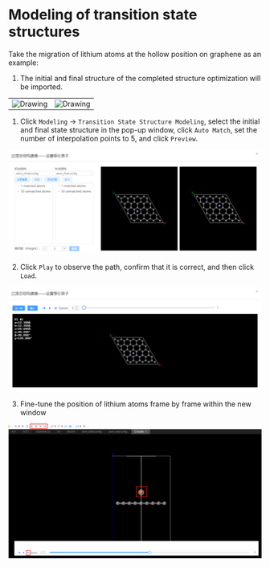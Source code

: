 # Modeling of transition state structures

Take the migration of lithium atoms at the hollow position on graphene as an example:

1. The initial and final structure of the completed structure optimization will be imported.
   
<table><tr>
    <td> 
        <center>
            <img src={require('./nested/qstudio_example_neb1.png').default} alt="Drawing" />
        </center>
    </td>
        <td> 
        <center>
            <img src={require('./nested/qstudio_example_neb2.png').default} alt="Drawing" />
        </center>
        </td>
</tr></table>

1. Click `Modeling` → `Transition State Structure Modeling`, select the initial and final state structure in the pop-up window, click `Auto Match`, set the number of interpolation points to 5, and click `Preview`.
   
![neb1](nested/qstudio_manual_build_neb1.png)

2. Click `Play` to observe the path, confirm that it is correct, and then click `Load`.

![neb2](nested/qstudio_manual_build_neb2.png)

3. Fine-tune the position of lithium atoms frame by frame within the new window
   
![neb1](nested/qstudio_example_neb3.png)
